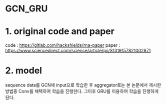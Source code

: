 # GCN_GRU

# 1. original code and paper
code : https://gitlab.com/hackshields/rna-paper
paper : https://www.sciencedirect.com/science/article/pii/S1319157821002871

# 2. model
sequence data를 GCN에 input으로 학습한 후 aggregator로는 본 논문에서 제시한 방법중 Conv를 채택하여 학습을 진행한다.
그이후 GRU를 이용하여 학습을 진행하게 된다.
